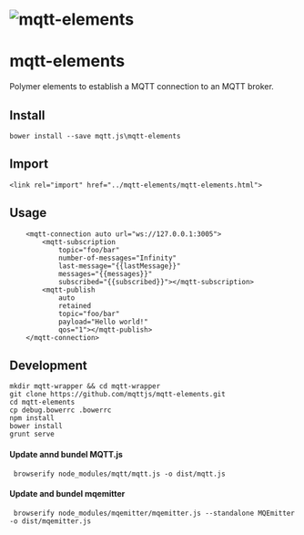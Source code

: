 ![mqtt-elements](https://raw.githubusercontent.com/mqttjs/mqtt-elements/67266290fe6a0b6b3ff51418efb7c1c0662c78c5/assets/mqtt-elements.png)
=======


# mqtt-elements

Polymer elements to establish a MQTT connection to an MQTT broker. 

## Install

```
bower install --save mqtt.js\mqtt-elements
```

## Import

```
<link rel="import" href="../mqtt-elements/mqtt-elements.html">
```

## Usage

```
    <mqtt-connection auto url="ws://127.0.0.1:3005">
        <mqtt-subscription
            topic="foo/bar"
            number-of-messages="Infinity"
            last-message="{{lastMessage}}"
            messages="{{messages}}"
            subscribed="{{subscribed}}"></mqtt-subscription>
        <mqtt-publish 
            auto
            retained
            topic="foo/bar"
            payload="Hello world!"
            qos="1"></mqtt-publish>        
    </mqtt-connection>
```

## Development
 
```
mkdir mqtt-wrapper && cd mqtt-wrapper 
git clone https://github.com/mqttjs/mqtt-elements.git
cd mqtt-elements
cp debug.bowerrc .bowerrc
npm install
bower install
grunt serve
```


#### Update annd bundel MQTT.js

```
 browserify node_modules/mqtt/mqtt.js -o dist/mqtt.js

```

#### Update and bundel mqemitter
```
 browserify node_modules/mqemitter/mqemitter.js --standalone MQEmitter -o dist/mqemitter.js 
 
```
